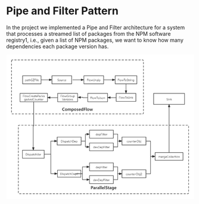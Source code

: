 # Pipe and Filter Pattern
In the project we implemented a Pipe and Filter architecture for a system that processes a streamed list of packages from the NPM software registry1, i.e., given a list
of NPM packages, we want to know how many dependencies each package version has.

![Graphical representation](https://github.com/MengySong/scala/blob/f52d43e446fd218ae054ab62dfd3496f264b70bc/Assignment1.png)
